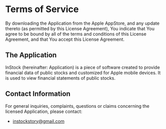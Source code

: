 # Terms of Service 
By downloading the Application from the Apple AppStore, and any update thereto (as permitted by this License Agreement), You indicate that You agree to be bound by all of the terms and conditions of this License Agreement, and that You accept this License Agreement. 

## The Application
InStock (hereinafter: Application) is a piece of software created to provide financial data of public stocks and customized for Apple mobile devices. It is used to view financial statements of public stocks.


## Contact Information
For general inquiries, complaints, questions or claims concerning the licensed Application, please contact: 
+ instockstory@gmail.com





